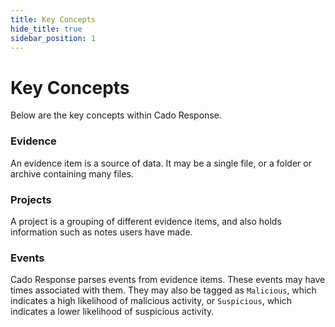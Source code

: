 ```yaml
---
title: Key Concepts
hide_title: true
sidebar_position: 1
---
```


# Key Concepts
Below are the key concepts within Cado Response.

### Evidence
An evidence item is a source of data. It may be a single file, or a folder or archive containing many files.

### Projects
A project is a grouping of different evidence items, and also holds information such as notes users have made.

### Events
Cado Response parses events from evidence items. These events may have times associated with them. They may also be tagged as `Malicious`, which indicates a high likelihood of malicious activity, or `Suspicious`, which indicates a lower likelihood of suspicious activity.
